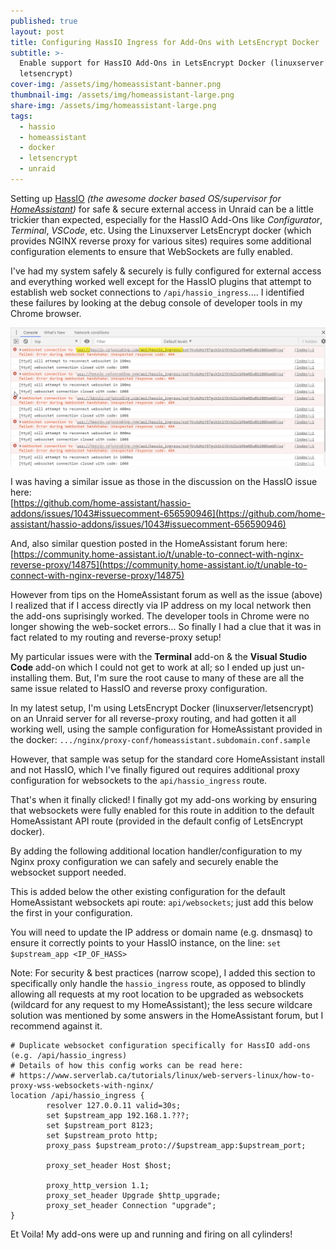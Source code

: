 ```yaml
---
published: true
layout: post
title: Configuring HassIO Ingress for Add-Ons with LetsEncrypt Docker
subtitle: >-
  Enable support for HassIO Add-Ons in LetsEncrypt Docker (linuxserver
  letsencrypt)
cover-img: /assets/img/homeassistant-banner.png
thumbnail-img: /assets/img/homeassistant-large.png
share-img: /assets/img/homeassistant-large.png
tags:
  - hassio
  - homeassistant
  - docker
  - letsencrypt
  - unraid
---
```

Setting up [HassIO](https://www.home-assistant.io/blog/2017/07/25/introducing-hassio/) *(the awesome docker based OS/supervisor for [HomeAssistant](https://www.home-assistant.io/))* for safe & secure external access in Unraid can be a little trickier than expected, especially for the HassIO Add-Ons like _Configurator_, _Terminal_, _VSCode_, etc.  Using the Linuxserver LetsEncrypt docker (which provides NGINX reverse proxy for various sites) requires some additional configuration elements to ensure that WebSockets are fully enabled.

I've had my system safely & securely is fully configured for external access and everything worked well except for the HassIO plugins that attempt to establish web socket connections to `/api/hassio_ingress`.... I identified these failures by looking at the debug console of developer tools in my Chrome browser.

<img src="../assets/img/2020-07-23-hassio-ingress-configuration-for-letsencrypt-docker/hassio-ingress-errors.png " class="medium center" data-zoomable />

I was having a similar issue as those in the discussion on the HassIO issue here:  
[https://github.com/home-assistant/hassio-addons/issues/1043#issuecomment-656590946](https://github.com/home-assistant/hassio-addons/issues/1043#issuecomment-656590946)

And, also similar question posted in the HomeAssistant forum here:  
[https://community.home-assistant.io/t/unable-to-connect-with-nginx-reverse-proxy/14875](https://community.home-assistant.io/t/unable-to-connect-with-nginx-reverse-proxy/14875)

However from tips on the HomeAssistant forum as well as the issue (above) I realized that if I access directly via IP address on my local network then the add-ons suprisingly worked. The developer tools in Chrome were no longer showing the web-socket errors...  So finally I had a clue that it was in fact related to my routing and reverse-proxy setup!

My particular issues were with the **Terminal** add-on & the **Visual Studio Code** add-on which I could not get to work at all; so I ended up just un-installing them. But, I'm sure the root cause to many of these are all the same issue related to HassIO and reverse proxy configuration.

In my latest setup, I'm using LetsEncrypt Docker (linuxserver/letsencrypt) on an Unraid server for all reverse-proxy routing, and had gotten it all working well, using the sample configuration for HomeAssistant provided in the docker:
`.../nginx/proxy-conf/homeassistant.subdomain.conf.sample`

However, that sample was setup for the standard core HomeAssistant install and not HassIO, which I've finally figured out requires additional proxy configuration for websockets to the `api/hassio_ingress` route.

That's when it finally clicked! I finally got my add-ons working by ensuring that websockets were fully enabled for this route in addition to the default HomeAssistant API route (provided in the default config of LetsEncrypt docker).

By adding the following additional location handler/configuration to my Nginx proxy configuration we can safely and securely enable the websocket support needed.

This is added below the other existing configuration for the default HomeAssistant websockets api route: `api/websockets`; just add this below the first in your configuration.

You will need to update the IP address or domain name (e.g. dnsmasq) to ensure it correctly points to your HassIO instance, on the line: `set $upstream_app <IP_OF_HASS>`

Note: For security & best practices (narrow scope), I added this section to specifically only handle the `hassio_ingress` route, as opposed to blindly allowing all requests at my root location to be upgraded as websockets (wildcard for any request to my HomeAssistant); the less secure wildcare solution was mentioned by some answers in the HomeAssistant forum, but I recommend against it.

```
# Duplicate websocket configuration specifically for HassIO add-ons (e.g. /api/hassio_ingress)
# Details of how this config works can be read here:
# https://www.serverlab.ca/tutorials/linux/web-servers-linux/how-to-proxy-wss-websockets-with-nginx/
location /api/hassio_ingress {
        resolver 127.0.0.11 valid=30s;
        set $upstream_app 192.168.1.???;
        set $upstream_port 8123;
        set $upstream_proto http;
        proxy_pass $upstream_proto://$upstream_app:$upstream_port;

        proxy_set_header Host $host;

        proxy_http_version 1.1;
        proxy_set_header Upgrade $http_upgrade;
        proxy_set_header Connection "upgrade";
}
```

Et Voila! My add-ons were up and running and firing on all cylinders!
